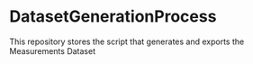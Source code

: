 # DatasetGenerationProcess
This repository stores the script that generates and exports the Measurements Dataset
